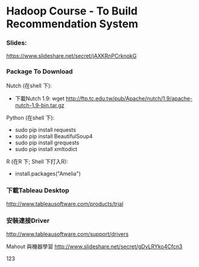 Hadoop Course - To Build Recommendation System
=============

### Slides:
https://www.slideshare.net/secret/jAXKRnPCrknokG


### Package To Download

Nutch (在shell 下):
- 下載Nutch 1.9: wget http://ftp.tc.edu.tw/pub/Apache/nutch/1.9/apache-nutch-1.9-bin.tar.gz


Python (在shell 下):

- sudo pip install requests
- sudo pip install BeautifulSoup4
- sudo pip install grequests
- sudo pip install xmltodict

R (在R 下; Shell 下打入R):

- install.packages("Amelia")

### 下載Tableau Desktop
http://www.tableausoftware.com/products/trial

### 安裝連接Driver
http://www.tableausoftware.com/support/drivers

Mahout 與機器學習
http://www.slideshare.net/secret/gDvLRYko4Cfcn3

123
